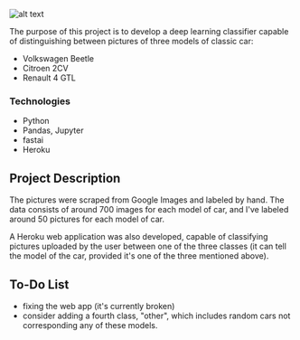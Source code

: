 
![alt text](https://github.com/fernandeslouro/classic-cars-classifier/blob/master/cars-outline.png?raw=true)

The purpose of this project is to develop a deep learning classifier capable of distinguishing between pictures of three models of classic car:
* Volkswagen Beetle
* Citroen 2CV
* Renault 4 GTL

### Technologies
* Python
* Pandas, Jupyter
* fastai
* Heroku
 
## Project Description
The pictures were scraped from Google Images and labeled by hand. The data consists of around 700 images for each model of car, and I've labeled around 50 pictures for each model of car.

A Heroku web application was also developed, capable of classifying pictures uploaded by the user between one of the three classes (it can tell the model of the car, provided it's one of the three mentioned above).

## To-Do List
- fixing the web app (it's currently broken)
- consider adding a fourth class, "other", which includes random cars not corresponding any of these models.
